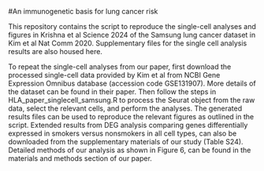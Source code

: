 #An immunogenetic basis for lung cancer risk

This repository contains the script to reproduce the single-cell analyses and figures in Krishna et al Science 2024 of the Samsung lung cancer dataset in Kim et al Nat Comm 2020. Supplementary files for the single cell analysis results are also housed here.

To repeat the single-cell analyses from our paper, first download the processed single-cell data provided by Kim et al from NCBI Gene Expression Omnibus database (accession code GSE131907). More details of the dataset can be found in their paper. Then follow the steps in HLA_paper_singlecell_samsung.R to process the Seurat object from the raw data, select the relevant cells, and perform the analyses. The generated results files can be used to reproduce the relevant figures as outlined in the script. 
Extended results from DEG analysis comparing genes differentially expressed in smokers versus nonsmokers in all cell types, can also be downloaded from the supplementary materials of our study (Table S24). Detailed methods of our analysis as shown in Figure 6, can be found in the materials and methods section of our paper.

